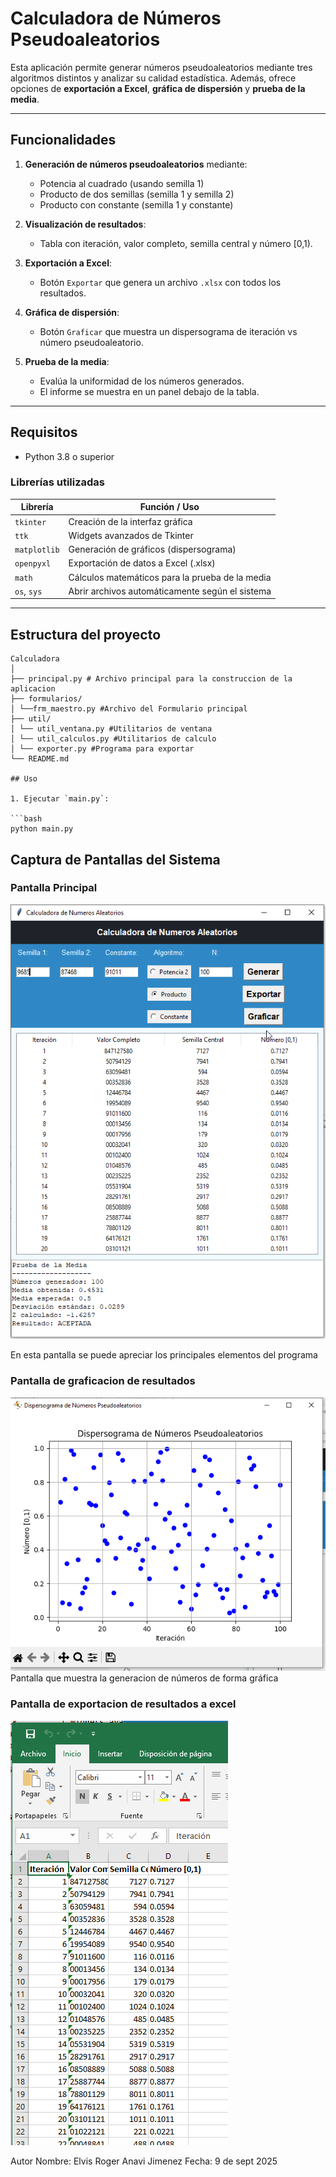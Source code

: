 # Calculadora de Números Pseudoaleatorios

Esta aplicación permite generar números pseudoaleatorios mediante tres algoritmos distintos y analizar su calidad estadística. Además, ofrece opciones de **exportación a Excel**, **gráfica de dispersión** y **prueba de la media**.

---

## Funcionalidades

1. **Generación de números pseudoaleatorios** mediante:
   - Potencia al cuadrado (usando semilla 1)
   - Producto de dos semillas (semilla 1 y semilla 2)
   - Producto con constante (semilla 1 y constante)
2. **Visualización de resultados**:

   - Tabla con iteración, valor completo, semilla central y número [0,1).

3. **Exportación a Excel**:
   - Botón `Exportar` que genera un archivo `.xlsx` con todos los resultados.
4. **Gráfica de dispersión**:

   - Botón `Graficar` que muestra un dispersograma de iteración vs número pseudoaleatorio.

5. **Prueba de la media**:
   - Evalúa la uniformidad de los números generados.
   - El informe se muestra en un panel debajo de la tabla.

---

## Requisitos

- Python 3.8 o superior

### Librerías utilizadas

| Librería     | Función / Uso                                   |
| ------------ | ----------------------------------------------- |
| `tkinter`    | Creación de la interfaz gráfica                 |
| `ttk`        | Widgets avanzados de Tkinter                    |
| `matplotlib` | Generación de gráficos (dispersograma)          |
| `openpyxl`   | Exportación de datos a Excel (.xlsx)            |
| `math`       | Cálculos matemáticos para la prueba de la media |
| `os`, `sys`  | Abrir archivos automáticamente según el sistema |

---

## Estructura del proyecto


```
Calculadora
│
├── principal.py # Archivo principal para la construccion de la aplicacion
├── formularios/
│ └──frm_maestro.py #Archivo del Formulario principal
├── util/
│ └── util_ventana.py #Utilitarios de ventana
│ └── util_calculos.py #Utilitarios de calculo
│ └── exporter.py #Programa para exportar
└── README.md

## Uso

1. Ejecutar `main.py`:

```bash
python main.py

```
## Captura de Pantallas del Sistema

### Pantalla Principal
![Pantalla Principal](assets/Pantalla1.png)

En esta pantalla se puede apreciar los principales elementos del programa

### Pantalla de graficacion de resultados
![Pantalla de Graficacion](assets/Aleatorios.png)
Pantalla que muestra la generacion de números de forma gráfica

### Pantalla de exportacion de resultados a excel
![Pantalla de Exportacion](assets/Exporta.png)



Autor
Nombre: Elvis Roger Anavi Jimenez
Fecha: 9 de sept 2025

